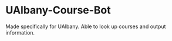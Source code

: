 # UAlbany-Course-Bot
 Made specifically for UAlbany. Able to look up courses and output information.
